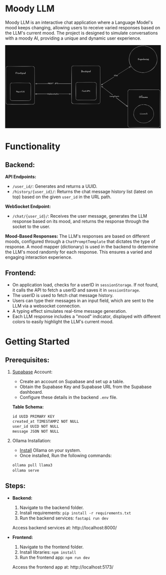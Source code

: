 # Moody LLM

Moody LLM is an interactive chat application where a Language Model's mood keeps changing, allowing users to receive varied responses based on the LLM's current mood. The project is designed to simulate conversations with a moody AI, providing a unique and dynamic user experience.

![](./assets/overview.png)

# Functionality

## Backend:

**API Endpoints:**

- `/user_id/`: Generates and returns a UUID.
- `/history/{user_id}/`: Returns the chat message history list (latest on top) based on the given `user_id` in the URL path.

**WebSocket Endpoint:**

- `/chat/{user_id}/`: Receives the user message, generates the LLM response based on its mood, and returns the response through the socket to the user.

**Mood-Based Responses:**
The LLM's responses are based on different moods, configured through a `ChatPromptTemplate` that dictates the type of response. A mood mapper (dictionary) is used in the backend to determine the LLM's mood randomly for each response. This ensures a varied and engaging interaction experience.

## Frontend:

- On application load, checks for a userID in `sessionStorage`. If not found, it calls the API to fetch a userID and saves it in `sessionStorage`.
- The userID is used to fetch chat message history.
- Users can type their messages in an input field, which are sent to the LLM via a websocket connection.
- A typing effect simulates real-time message generation.
- Each LLM response includes a "mood" indicator, displayed with different colors to easily highlight the LLM's current mood.

# Getting Started

## Prerequisites:

1. [Supabase](https://supabase.com/) Account:
    - Create an account on Supabase and set up a table.
    - Obtain the Supabase Key and Supabase URL from the Supabase dashboard.
    - Configure these details in the backend `.env` file.
    
    **Table Schema:**
    ```
    id UUID PRIMARY KEY
    created_at TIMESTAMPZ NOT NULL
    user_id UUID NOT NULL
    message JSON NOT NULL
    ```

2. Ollama Installation:
    - [Install](https://ollama.com/download) Ollama on your system.
    - Once installed, Run the following commands:
    ```sh
    ollama pull llama3
    ollama serve
    ```

## Steps:

- **Backend:**
    1. Navigate to the backend folder.
    2. Install requirements: `pip install -r requirements.txt`
    3. Run the backend services: `fastapi run dev`

    Access backend services at: http://localhost:8000/

- **Frontend:**
    1. Navigate to the frontend folder.
    2. Install libraries: `npm install`
    3. Run the frontend app: `npm run dev`

    Access the frontend app at: http://localhost:5173/
